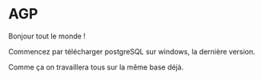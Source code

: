 # AGP

Bonjour tout le monde !

Commencez par télécharger postgreSQL sur windows, la dernière version.

Comme ça on travaillera tous sur la même base déjà.
